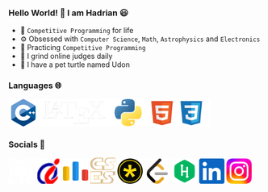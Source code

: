 ### Hello World! 👋 I am Hadrian 😃
- 🧠 ```Competitive Programming``` for life
- ⚙️ Obsessed with ```Computer Science```, ```Math```, ```Astrophysics``` and ```Electronics```
- 🌱 Practicing ```Competitive Programming```
- 🔨 I grind online judges daily
- 🐢 I have a pet turtle named Udon
### Languages 🌐
[<img width="400px" src="language.png"/>](https://en.wikipedia.org/wiki/Programming_language)
### Socials 🤝
[<img width="50px" src="socials/github.png"/>](https://github.com/udontur)
[<img width="50px" src="socials/hkoj.png"/>](https://judge.hkoi.org/user/wy_hadrianlau)
[<img width="50px" src="socials/codeforces.png"/>](https://codeforces.com/profile/Lau_Needs_A)
[<img width="50px" src="socials/cses.png"/>](https://cses.fi/user/216220)
[<img width="50px" src="socials/dmoj.png"/>](https://dmoj.ca/user/udontur)
[<img width="50px" src="socials/leetcode.png"/>](https://leetcode.com/udontur/)
[<img width="50px" src="socials/hackerrank.png"/>](https://www.hackerrank.com/profile/udontur)
[<img width="50px" src="socials/linkedin.png"/>](https://www.linkedin.com/in/hadrianlaucs/)
[<img width="50px" src="socials/instagram.png"/>](https://www.instagram.com/udon.tur/)

